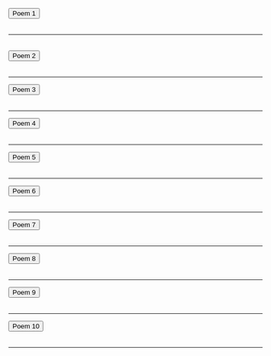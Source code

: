  <button onclick="window.location.href = 'https://pranavbahl.me/page1.html';">Poem 1</button><br><br>
 <hr>
 <br>
 <button onclick="window.location.href = 'https://pranavbahl.me/page2.html';">Poem 2</button><br><br>
  <hr>
 <button onclick="window.location.href = 'https://pranavbahl.me/page3.html';">Poem 3</button><br><br>
  <hr>
 <button onclick="window.location.href = 'https://pranavbahl.me/page4.html';">Poem 4</button><br><br>
  <hr>
 <button onclick="window.location.href = 'https://pranavbahl.me/page5.html';">Poem 5</button><br><br>
  <hr>
 <button onclick="window.location.href = 'https://pranavbahl.me/page6.html';">Poem 6</button><br><br>
  <hr>
 <button onclick="window.location.href = 'https://pranavbahl.me/page7.html';">Poem 7</button><br><br>
  <hr>
 <button onclick="window.location.href = 'https://pranavbahl.me/page8.html';">Poem 8</button><br><br>
  <hr>
 <button onclick="window.location.href = 'https://pranavbahl.me/page9.html';">Poem 9</button><br><br>
  <hr>
 <button onclick="window.location.href = 'https://pranavbahl.me/page10.html';">Poem 10</button><br><br>
 <hr>
